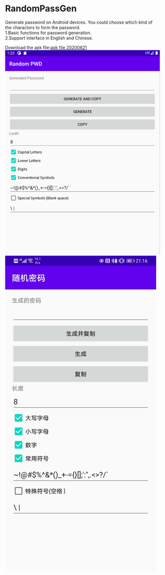 # RandomPassGen
Generate password on Android devices. You could choose which kind of the charactors to form the password.<br>
1.Basic functions for password generation.<br>
2.Support interface in English and Chinese.<br>

Download the apk file:<a href="https://github.com/dy21/RandomPassGen/raw/master/app/release/app-release.apk">apk file 20200621</a>
<br>
![image](https://github.com/dy21/RandomPassGen/blob/master/images/EnglishHMI20200621.png)
![image](https://github.com/dy21/RandomPassGen/blob/master/images/20200621211639.jpg)
